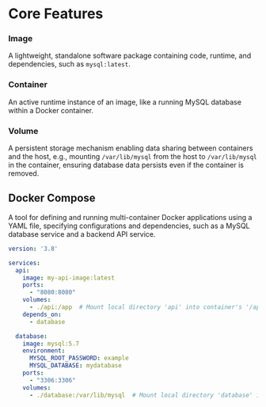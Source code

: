# Core Features
### **Image**
A lightweight, standalone software package containing code, runtime, and dependencies, such as `mysql:latest`.

### **Container** 
An active runtime instance of an image, like a running MySQL database within a Docker container.
### **Volume**
A persistent storage mechanism enabling data sharing between containers and the host, e.g., mounting `/var/lib/mysql` from the host to `/var/lib/mysql` in the container, ensuring database data persists even if the container is removed.

## Docker Compose
A tool for defining and running multi-container Docker applications using a YAML file, specifying configurations and dependencies, such as a MySQL database service and a backend API service.
```yaml
version: '3.8'

services:
  api:
	image: my-api-image:latest
	ports:
	  - "8080:8080"
	volumes:
	  - ./api:/app  # Mount local directory 'api' into container's '/app' directory
	depends_on:
	  - database

  database:
	image: mysql:5.7
	environment:
	  MYSQL_ROOT_PASSWORD: example
	  MYSQL_DATABASE: mydatabase
	ports:
	  - "3306:3306"
	volumes:
	  - ./database:/var/lib/mysql  # Mount local directory 'database' into container's MySQL data directory
```


